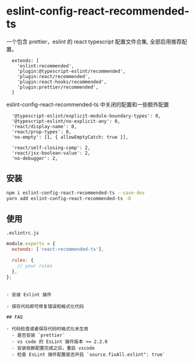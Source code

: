 # eslint-config-react-recommended-ts

一个包含 prettier，eslint 的 react typescript 配置文件合集, 全部启用推荐配置。

```
  extends: [
    'eslint:recommended',
    'plugin:@typescript-eslint/recommended',
    'plugin:react/recommended',
    'plugin:react-hooks/recommended',
    'plugin:prettier/recommended',
  ]
```

eslint-config-react-recommended-ts 中关闭的配置和一些额外配置

```
  '@typescript-eslint/explicit-module-boundary-types': 0,
  '@typescript-eslint/no-explicit-any': 0,
  'react/display-name': 0,
  'react/prop-types': 0,
  'no-empty': [1, { allowEmptyCatch: true }],

  'react/self-closing-comp': 2,
  'react/jsx-boolean-value': 2,
  'no-debugger': 2,
```

## 安装

```bash
npm i eslint-config-react-recommended-ts --save-dev
yarn add eslint-config-react-recommended-ts -D
```

## 使用

`.eslintrc.js`

```js
module.exports = {
  extends: ['react-recommended-ts'],

  rules: {
    // your rules
  },
};
```

```

- 安装 Eslint 插件

- 保存代码即可修复错误和格式化代码

## FAQ

- 代码检查或者保存代码时格式化未生效
  - 是否安装 `prettier` 
  - vs code 的 EsLint 插件版本 >= 2.2.0
  - 安装依赖配置完成之后，重启 vscode
  - 检查 EsLint 插件配置是否开启 `source.fixAll.eslint": true`
